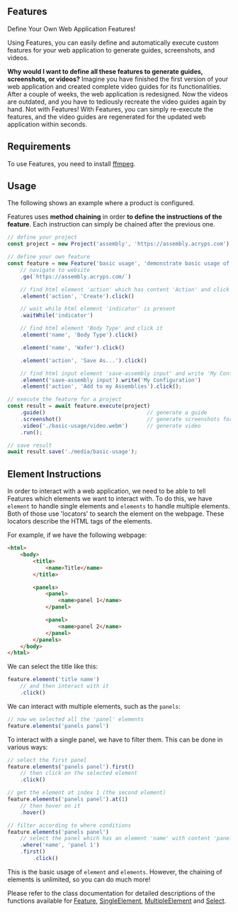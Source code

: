 ## Features

Define Your Own Web Application Features!

Using Features, you can easily define and automatically execute custom features for your web application to generate guides, screenshots, and videos.

**Why would I want to define all these features to generate guides, screenshots, or videos?** Imagine you have finished the first version of your web application and created complete video guides for its functionalities. After a couple of weeks, the web application is redesigned. Now the videos are outdated, and you have to tediously recreate the video guides again by hand. Not with Features! With Features, you can simply re-execute the features, and the video guides are regenerated for the updated web application within seconds.

## Requirements

To use Features, you need to install [ffmpeg](https://ffmpeg.org/).

## Usage

The following shows an example where a product is configured. 

Features uses **method chaining** in order **to define the instructions of the feature**. Each instruction can simply be chained after the previous one.

```typescript
// define your project
const project = new Project('assembly', 'https://assembly.acryps.com');

// define your own feature
const feature = new Feature('basic usage', 'demonstrate basic usage of feature');
	// navigate to website
	.go(`https://assembly.acryps.com/`)

	// find html element 'action' which has content 'Action' and click it
	.element('action', 'Create').click()

	// wait while html element 'indicator' is present
	.waitWhile('indicator')

	// find html element 'Body Type' and click it
	.element('name', 'Body Type').click()

	.element('name', 'Wafer').click()

	.element('action', 'Save As...').click()

	// find html input element 'save-assembly input' and write 'My Configuration' into input field
	.element('save-assembly input').write('My Configuration')
	.element('action', 'Add to my Assemblies').click();

// execute the feature for a project
const result = await feature.execute(project)
	.guide()								// generate a guide
	.screenshot()							// generate screenshots for each step
	.video('./basic-usage/video.webm')		// generate video
	.run();

// save result
await result.save('./media/basic-usage');
```

## Element Instructions

In order to interact with a web application, we need to be able to tell Features which elements we want to interact with. To do this, we have `element` to handle single elements and `elements` to handle multiple elements. Both of those use 'locators' to search the element on the webpage. These locators describe the HTML tags of the elements.

For example, if we have the following webpage:

```html
<html>
	<body>
		<title>
			<name>Title</name>
		</title>

		<panels>
			<panel>
				<name>panel 1</name>
			</panel>

			<panel>
				<name>panel 2</name>
			</panel>
		</panels>
	</body>
</html>
```

We can select the title like this:

```typescript
feature.element('title name')
	// and then interact with it
	.click()
```

We can interact with multiple elements, such as the `panels`:

```typescript
// now we selected all the 'panel' elements
feature.elements('panels panel')
```

To interact with a single panel, we have to filter them. This can be done in various ways:

```typescript
// select the first panel
feature.elements('panels panel').first()
	// then click on the selected element
	.click()

// get the element at index 1 (the second element)
feature.elements('panels panel').at(1)
	// then hover on it
	.hover()

// filter according to where conditions
feature.elements('panels panel')
	// select the panel which has an element 'name' with content 'panel 1'
	.where('name', 'panel 1')
	.first()
		.click()
```

This is the basic usage of `element` and `elements`. However, the chaining of elements is unlimited, so you can do much more!

Please refer to the class documentation for detailed descriptions of the functions available for [Feature](./documentation/feature.md), [SingleElement](./documentation/single.md), [MultipleElement](./documentation/multiple.md) and [Select](./documentation/select.md).